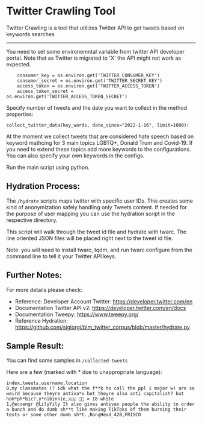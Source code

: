 # Twitter Crawling Tool

Twitter Crawling is a tool that utilizes Twitter API to get tweets based on keywords searches

----

You need to set some environemntal variable from twitter API developer portal. Note that as Twitter is migrated to 'X' the API might not work as expected.

```
    consumer_key = os.environ.get('TWITTER_CONSUMER_KEY')
    consumer_secret = os.environ.get('TWITTER_SECRET_KEY')
    access_token = os.environ.get('TWITTER_ACCESS_TOKEN')
    access_token_secret = os.environ.get('TWITTER_ACCESS_TOKEN_SECRET')
```

Specify number of tweets and the date you want to collect in the method properties:

`collect_twitter_data(key_words, date_since="2022-1-16", limit=1000):`

At the moment we collect tweets that are considered hate speech based on keyword mathcing for 3 main topics LGBTQ+, Donald Trum and Covid-19. If you need to extend these topics add more keywords to the configurations. You can also specify your own keywords in the configs.

Run the main script using python.


## Hydration Process:

The `/hydrate` scripts maps twitter with specific user IDs. This creates some kind of anonymization safely handling only Tweets content. If needed for the purpose of user mapping you can use the hydration script in the respective directory. 

This script will walk through the tweet id file and hydrate with twarc. The line oriented JSON files will be placed right next to the tweet id file.

Note: you will need to install twarc, tqdm, and run twarc configure from the command line to tell it your Twitter API keys.


## Further Notes: 

For more details please check:

- Reference: Developer Account Twitter: https://developer.twitter.com/en
- Documentation Twitter API v2: https://developer.twitter.com/en/docs
- Documentation Tweepy: https://www.tweepy.org/
- Reference Hydration: https://github.com/sjgiorgi/blm_twitter_corpus/blob/master/hydrate.py

## Sample Result:

You can find some samples in `/collected-tweets`

Here are a few (marked with * due to unappropriate language):

```
index,tweets,username,location
0,my classmates (? idk what the f**k to call the ppl i major w) are so weird because theyre antiva*x but theyre also anti capitalist? but hom*ph*bic?,y*nibinnie,🇭🇺 🏳️‍🌈 ✡️ 18 white
1,@ecoengr @LilyYily It also gives antivax people the ability to order a bunch and do dumb sh**t like making TikToks of them burning their tests or some other dumb sh*t.,BongHead_420,FRISCO
```
